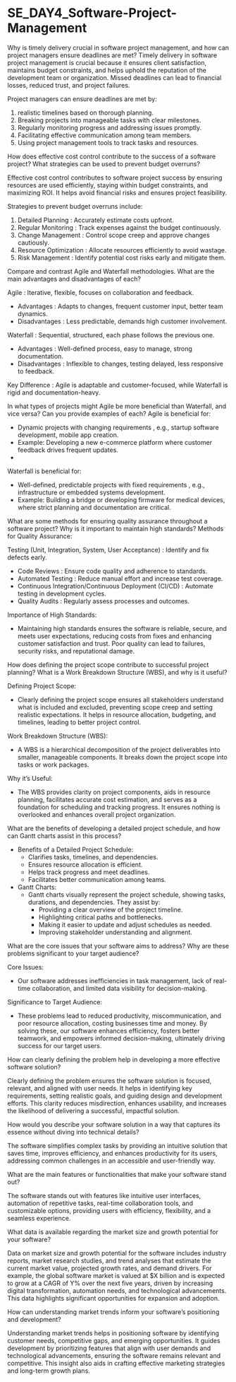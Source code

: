 # SE_DAY4_Software-Project-Management

Why is timely delivery crucial in software project management, and how can project managers ensure deadlines are met?
Timely delivery in software project management is crucial because it ensures client satisfaction, maintains budget constraints, and helps uphold the reputation of the development team or organization. Missed deadlines can lead to financial losses, reduced trust, and project failures.

Project managers can ensure deadlines are met by:

1. realistic timelines based on thorough planning.
2. Breaking projects into manageable tasks with clear milestones.
3. Regularly monitoring progress and addressing issues promptly.
4. Facilitating effective communication among team members.
5. Using project management tools to track tasks and resources.


How does effective cost control contribute to the success of a software project? What strategies can be used to prevent budget overruns?

Effective cost control contributes to software project success by ensuring resources are used efficiently, staying within budget constraints, and maximizing ROI. It helps avoid financial risks and ensures project feasibility.

Strategies to prevent budget overruns include:

1. Detailed Planning : Accurately estimate costs upfront.
2. Regular Monitoring : Track expenses against the budget continuously.
3. Change Management : Control scope creep and approve changes cautiously.
4. Resource Optimization : Allocate resources efficiently to avoid wastage.
5. Risk Management : Identify potential cost risks early and mitigate them.


Compare and contrast Agile and Waterfall methodologies. What are the main advantages and disadvantages of each?

Agile : Iterative, flexible, focuses on collaboration and feedback.
- Advantages : Adapts to changes, frequent customer input, better team dynamics.
- Disadvantages : Less predictable, demands high customer involvement.
 
Waterfall : Sequential, structured, each phase follows the previous one.
- Advantages : Well-defined process, easy to manage, strong documentation.
- Disadvantages : Inflexible to changes, testing delayed, less responsive to feedback.
  
Key Difference : Agile is adaptable and customer-focused, while Waterfall is rigid and documentation-heavy.


In what types of projects might Agile be more beneficial than Waterfall, and vice versa? Can you provide examples of each?
Agile is beneficial for:

- Dynamic projects with changing requirements , e.g., startup software development, mobile app creation.
- Example: Developing a new e-commerce platform where customer feedback drives frequent updates.
- 
Waterfall is beneficial for:

- Well-defined, predictable projects with fixed requirements , e.g., infrastructure or embedded systems development.
- Example: Building a bridge or developing firmware for medical devices, where strict planning and documentation are critical.


What are some methods for ensuring quality assurance throughout a software project? Why is it important to maintain high standards?
Methods for Quality Assurance:

Testing (Unit, Integration, System, User Acceptance) : Identify and fix defects early.
- Code Reviews : Ensure code quality and adherence to standards.
- Automated Testing : Reduce manual effort and increase test coverage.
- Continuous Integration/Continuous Deployment (CI/CD) : Automate testing in development cycles.
- Quality Audits : Regularly assess processes and outcomes.
  
Importance of High Standards:
- Maintaining high standards ensures the software is reliable, secure, and meets user expectations, reducing costs from fixes and enhancing customer satisfaction and trust. Poor quality can lead to failures, security risks, and reputational damage.


How does defining the project scope contribute to successful project planning? What is a Work Breakdown Structure (WBS), and why is it useful?

Defining Project Scope:
- Clearly defining the project scope ensures all stakeholders understand what is included and excluded, preventing scope creep and setting realistic expectations. It helps in resource allocation, budgeting, and timelines, leading to better project control.

Work Breakdown Structure (WBS):
- A WBS is a hierarchical decomposition of the project deliverables into smaller, manageable components. It breaks down the project scope into tasks or work packages.

Why it’s Useful:
- The WBS provides clarity on project components, aids in resource planning, facilitates accurate cost estimation, and serves as a foundation for scheduling and tracking progress. It ensures nothing is overlooked and enhances overall project organization.


What are the benefits of developing a detailed project schedule, and how can Gantt charts assist in this process?

- Benefits of a Detailed Project Schedule:
    - Clarifies tasks, timelines, and dependencies.
    - Ensures resource allocation is efficient.
    - Helps track progress and meet deadlines.
    - Facilitates better communication among teams.
- Gantt Charts:
  - Gantt charts visually represent the project schedule, showing tasks, durations, and dependencies. They assist by:
    - Providing a clear overview of the project timeline.
    - Highlighting critical paths and bottlenecks.
    - Making it easier to update and adjust schedules as needed.
    - Improving stakeholder understanding and alignment.


What are the core issues that your software aims to address? Why are these problems significant to your target audience?

Core Issues:
- Our software addresses inefficiencies in task management, lack of real-time collaboration, and limited data visibility for decision-making.

Significance to Target Audience:

- These problems lead to reduced productivity, miscommunication, and poor resource allocation, costing businesses time and money. By solving these, our software enhances efficiency, fosters better teamwork, and empowers informed decision-making, ultimately driving success for our target users.


How can clearly defining the problem help in developing a more effective software solution?

Clearly defining the problem ensures the software solution is focused, relevant, and aligned with user needs. It helps in identifying key requirements, setting realistic goals, and guiding design and development efforts. This clarity reduces misdirection, enhances usability, and increases the likelihood of delivering a successful, impactful solution.


How would you describe your software solution in a way that captures its essence without diving into technical details?

The software simplifies complex tasks by providing an intuitive solution that saves time, improves efficiency, and enhances productivity for its users, addressing common challenges in an accessible and user-friendly way.


What are the main features or functionalities that make your software stand out?

The software stands out with features like intuitive user interfaces, automation of repetitive tasks, real-time collaboration tools, and customizable options, providing users with efficiency, flexibility, and a seamless experience.


What data is available regarding the market size and growth potential for your software?

Data on market size and growth potential for the software includes industry reports, market research studies, and trend analyses that estimate the current market value, projected growth rates, and demand drivers. For example, the global software market is valued at $X billion and is expected to grow at a CAGR of Y% over the next five years, driven by increasing digital transformation, automation needs, and technological advancements. This data highlights significant opportunities for expansion and adoption.


How can understanding market trends inform your software’s positioning and development?

Understanding market trends helps in positioning software by identifying customer needs, competitive gaps, and emerging opportunities. It guides development by prioritizing features that align with user demands and technological advancements, ensuring the software remains relevant and competitive. This insight also aids in crafting effective marketing strategies and long-term growth plans.
